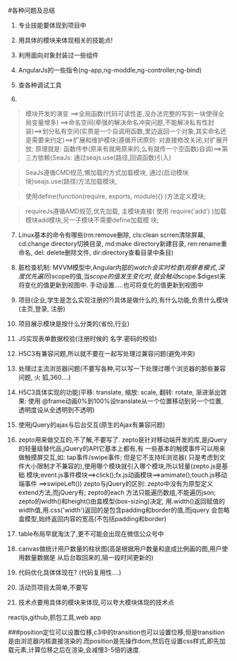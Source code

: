 #各种问题及总结

1. 专业技能要体现到项目中
2. 用具体的模块来体现相关的技能点!
3. 利用面向对象封装过一些组件
4. AngularJs的一些指令(ng-app,ng-moddle,ng-controller,ng-bind)
5. 查各种调试工具

6. 
>  模块开发的演变
==>全局函数(代码可读性差,没办法完整的写到一块使得全局变量增多)
==>命名空间(牵强的解决命名冲突问题,不能解决私有性封装)==>划分私有空间(实质是一个自调用函数,里边返回一个对象,其实命名还是需要来约定)==>扩展和维护模块(遵循开闭原则: 对直接修改关闭,对扩展开放; 原理就是: 函数传参(原来有就用原来的,么有就传一个空函数)自调)==>第三方依赖(SeaJs: 通过seajs.use(路径,回调函数)引入)

 > SeaJs遵循CMD规范,懒加载的方式加载模块, 通过(启动模块 块)seajs.use(路径)方法加载模块, > 使用define(function(require, exports, module){} )方法定义模块;

 > requireJs遵循AMD规范,优先加载, 主模块直接( 使用 require('add') )加载模块add模块,另一子模块不需要define加载模 块;

7.  Linux基本的命令有哪些(rm:remove删除, cls:clean scrren清除屏幕, cd:change directory切换目录, md:make directory新建目录, ren:rename重命名, del: delete删除文件, dir:directory查看目录中条目)
8. 脏检查机制: MVVM模型中,Angular内部的$watch会实时检查(观察者模式,深度优先遍
历)$scope的值,当$scope的值发生变化时,就会触动$scope.$digest来将变化的值更新到视图中.
手动设置.....也可将变化的值更新到视图中

9. 项目(企业,学生是怎么实现注册的?)具体是做什么的,有什么功能,负责什么模块(主页,登录,
注册)
10. 项目展示模块是按什么分类的(省份,行业)
11. JS实现表单数据校验(注册时候的 名字.密码的校验)
12. H5C3有兼容问题,所以就不要在一起写处理过兼容问题(避免冲突)
13. 处理过主流浏览器问题(不要写各种,可以写一下处理过哪个浏览器的那些兼容问题, 火
狐,360....)
14. H5C3具体实现的功能(平移: translate, 缩放: scale, 翻转: rotate, 渐进渐出效果: 使用
@frame动画0%到100%设translate从一个位置移动到另一个位置, 透明度设从全透明到不透明)
15. 使用jQuery的ajax与后台交互(原生的Ajax有兼容问题)

16. zepto用来做交互的,不了解,不要写了.
 	zepto是针对移动端开发的库,是jQuery的轻量级替代品,jQuery的API它基本上都有,有
一些基本的触摸事件可以用来做触摸屏交互,如: tap事件/swipe事件; 但是它不支持IE浏览器(
只是考虑到文件大小限制才不兼容的),使用哪个模块就引入哪个模块,所以轻量(zepto.js是基础
模块;event.js事件模块==>click();fx.js动画模块==>amimate();touch.js移动端事件
==>swipeLeft())
	zepto与jQuery的区别: zepto中没有为原型定义extend方法,而jQuery有; zepto的each
方法只能遍历数组,不能遍历json; zepto的width()和height()由盒模型(box-sizing)决定,
用.width()返回赋值的width值,用.css('width')返回的是包含padding和border的值,而jquery
会忽略盒模型,始终返回内容的宽高(不包括padding和border)


17. table布局早就淘汰了,更不可能会出现在微信公众号中
18. canvas做统计用户数量的柱状图(高是根据用户数量和底成比例画的图,用户使用数量数据是
从后台取回来的,隔一段时间更新的)
19. 代码优化具体体现在? (代码复用性....)
20. 活动页项目太简单,不要写
21. 技术点要用具体的模块来体现,可以夸大模块体现的技术点


reactjs,github,抓包工具,web app


###position定位可以设置位移,c3中的transition也可以设置位移,但是transition是由浏览器内核直接渲染的.而position是先操作dom,然后在设置css样式,即先加载元素,计算位移之后在渲染,会减慢3-5倍的速度.



















